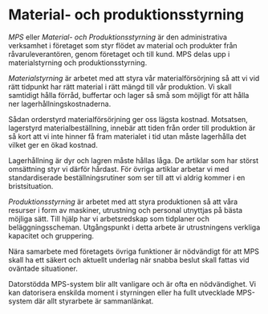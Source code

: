 # Material- och produktionsstyrning

_MPS_ eller _Material- och Produktionsstyrning_ är den administrativa verksamhet i företaget som styr flödet av material och produkter från råvaruleverantören, genom företaget och till kund. MPS delas upp i materialstyrning och produktionsstyrning.

_Materialstyrning_ är arbetet med att styra vår materialförsörjning så att vi vid rätt tidpunkt har rätt material i rätt mängd till vår produktion. Vi skall samtidigt hålla förråd, buffertar och lager så små som möjligt för att hålla ner lagerhållningskostnaderna.

Sådan orderstyrd materialförsörjning ger oss lägsta kostnad. Motsatsen, lagerstyrd materialbeställning, innebär att tiden från order till produktion är så kort att vi inte hinner få fram materialet i tid utan måste lagerhålla det vilket ger en ökad kostnad.

Lagerhållning är dyr och lagren måste hållas låga. De artiklar som har störst omsättning styr vi därför hårdast. För övriga artiklar arbetar vi med standardiserade beställningsrutiner som ser till att vi aldrig kommer i en bristsituation.

_Produktionsstyrning_ är arbetet med att styra produktionen så att våra resurser i form av maskiner, utrustning och personal utnyttjas på bästa möjliga sätt. Till hjälp har vi arbetsredskap som tidplaner och beläggningsscheman. Utgångspunkt i detta arbete är utrustningens verkliga kapacitet och gruppering.

Nära samarbete med företagets övriga funktioner är nödvändigt för att MPS skall ha ett säkert och aktuellt underlag när snabba beslut skall fattas vid oväntade situationer.

Datorstödda MPS-system blir allt vanligare och är ofta en nödvändighet. Vi kan datorisera enskilda moment i styrningen eller ha fullt utvecklade MPS-system där allt styrarbete är sammanlänkat.
